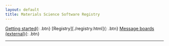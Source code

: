 ```yaml
---
layout: default
title: Materials Science Software Registry
---
```


[Getting started](./getting-started.html){: .btn}
[Registry][./registry.html]{: .btn}
[Message boards (external)][matsci.org]{: .btn}

---


[matsci.org]: https://matsci.org

